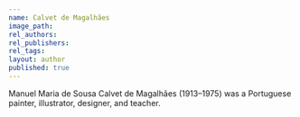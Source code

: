 ```yaml
---
name: Calvet de Magalhães
image_path:
rel_authors:
rel_publishers:
rel_tags:
layout: author
published: true
---
```


Manuel Maria de Sousa Calvet de Magalhães (1913–1975) was a Portuguese painter, illustrator, designer, and teacher.
